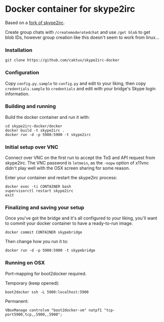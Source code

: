 Docker container for skype2irc
===

Based on a [fork of skype2irc](https://github.com/caktux/skype2irc).

Create group chats with `/createmoderatedchat` and use `/get blob` to get blob IDs, however group creation like this doesn't seem to work from linux...

### Installation
```
git clone https://github.com/caktux/skype2irc-docker
```

### Configuration

Copy `config.py.sample` to `config.py` and edit to your liking, then copy `credentials.sample` to `credentials` and edit with your bridge's Skype login information.

### Building and running

Build the docker container and run it with:

```
cd skype2irc-docker/docker
docker build -t skype2irc .
docker run -d -p 5900:5900 -t skype2irc
```

### Initial setup over VNC

Connect over VNC on the first run to accept the ToS and API request from skype2irc. The VNC password is `letmein`, as the `-nopw` option of x11vnc didn't play well with the OSX screen sharing for some reason.

Enter your container and restart the skype2irc process:
```
docker exec -ti CONTAINER bash
supervisorctl restart skype2irc
exit
```

### Finalizing and saving your setup

Once you've got the bridge and it's all configured to your liking, you'll want to commit your docker container to have a ready-to-run image.

```
docker commit CONTAINER skypebridge
```

Then change how you run it to:
```
docker run -d -p 5900:5900 -t skypebridge
```

### Running on OSX

Port-mapping for boot2docker required.

Temporary (keep opened):
```
boot2docker ssh -L 5900:localhost:5900
```

Permanent:
```
VBoxManage controlvm "boot2docker-vm" natpf1 "tcp-port5900,tcp,,5900,,5900";
```
